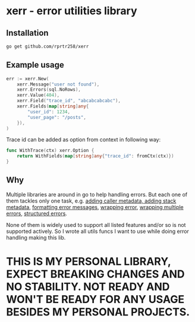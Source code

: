 # xerr - error utilities library

## Installation

```bash
go get github.com/rprtr258/xerr
```

## Example usage
```go
err := xerr.New(
    xerr.Message("user not found"),
    xerr.Errors(sql.NoRows),
    xerr.Value(404),
    xerr.Field("trace_id", "abcabcabcabc"),
    xerr.Fields(map[string]any{
        "user_id": 1234,
        "user_page": "/posts",
    }),
)
```

Trace id can be added as option from context in following way:
```go
func WithTrace(ctx) xerr.Option {
    return WithFields(map[string]any{"trace_id": fromCtx(ctx)})
}
```

## Why
Multiple libraries are around in go to help handling errors. But each one of them tackles only one task, e.g. [adding caller metadata, adding stack metadata](https://github.com/ztrue/tracerr), [formatting error messages](https://pkg.go.dev/fmt#Errorf), [wrapping error](https://github.com/pkg/errors), [wrapping multiple errors](https://go.uber.org/multierr), [structured errors](https://github.com/Southclaws/fault).

None of them is widely used to support all listed features and/or so is not supported actively. So I wrote all utils funcs I want to use while doing error handling making this lib.

# THIS IS MY PERSONAL LIBRARY, EXPECT BREAKING CHANGES AND NO STABILITY. NOT READY AND WON'T BE READY FOR ANY USAGE BESIDES MY PERSONAL PROJECTS.
